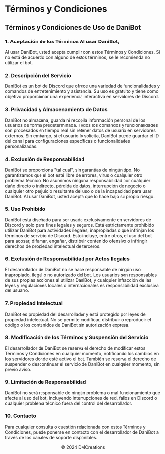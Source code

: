 # Términos y Condiciones

## Términos y Condiciones de Uso de DaniBot

### 1. Aceptación de los Términos Al usar DaniBot,

Al usar DaniBot, usted acepta cumplir con estos Términos y Condiciones. Si no está de acuerdo con alguno de estos términos, se le recomienda no utilizar el bot.

### 2. Descripción del Servicio

DaniBot es un bot de Discord que ofrece una variedad de funcionalidades y comandos de entretenimiento y asistencia. Su uso es gratuito y tiene como objetivo proporcionar una experiencia interactiva en servidores de Discord.

### 3. Privacidad y Almacenamiento de Datos

DaniBot no almacena, guarda ni recopila información personal de los usuarios de forma predeterminada. Todos los comandos y funcionalidades son procesados en tiempo real sin retener datos de usuario en servidores externos. Sin embargo, si el usuario lo solicita, DaniBot puede guardar el ID del canal para configuraciones específicas o funcionalidades personalizadas.

### 4. Exclusión de Responsabilidad

DaniBot se proporciona "tal cual", sin garantías de ningún tipo. No garantizamos que el bot esté libre de errores, virus o cualquier otro problema técnico. No asumimos ninguna responsabilidad por cualquier daño directo o indirecto, pérdida de datos, interrupción de negocio o cualquier otro perjuicio resultante del uso o de la incapacidad para usar DaniBot. Al usar DaniBot, usted acepta que lo hace bajo su propio riesgo.

### 5. Uso Prohibido

DaniBot está diseñado para ser usado exclusivamente en servidores de Discord y solo para fines legales y seguros. Está estrictamente prohibido utilizar DaniBot para actividades ilegales, inapropiadas o que infrinjan los términos de servicio de Discord. Esto incluye, entre otros, el uso del bot para acosar, difamar, engañar, distribuir contenido ofensivo o infringir derechos de propiedad intelectual de terceros.

### 6. Exclusión de Responsabilidad por Actos Ilegales

El desarrollador de DaniBot no se hace responsable de ningún uso inapropiado, ilegal o no autorizado del bot. Los usuarios son responsables de sus propias acciones al utilizar DaniBot, y cualquier infracción de las leyes y regulaciones locales o internacionales es responsabilidad exclusiva del usuario.

### 7. Propiedad Intelectual

DaniBot es propiedad del desarrollador y está protegido por leyes de propiedad intelectual. No se permite modificar, distribuir o reproducir el código o los contenidos de DaniBot sin autorización expresa.

### 8. Modificación de los Términos y Suspensión del Servicio

El desarrollador de DaniBot se reserva el derecho de modificar estos Términos y Condiciones en cualquier momento, notificando los cambios en los servidores donde esté activo el bot. También se reserva el derecho de suspender o descontinuar el servicio de DaniBot en cualquier momento, sin previo aviso.

### 9. Limitación de Responsabilidad

DaniBot no será responsable de ningún problema o mal funcionamiento que afecte al uso del bot, incluyendo interrupciones de red, fallos en Discord o cualquier problema técnico fuera del control del desarrollador.

### 10. Contacto

Para cualquier consulta o cuestión relacionada con estos Términos y Condiciones, puede ponerse en contacto con el desarrollador de DaniBot a través de los canales de soporte disponibles.

<p align="center"> &copy; 2024 DMCreations <p/>
